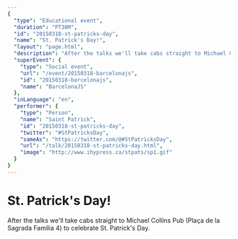 ```yaml
---
{
  "type": "Educational event",
  "duration": "PT30M",
  "id": "20150318-st-patricks-day",
  "name": "St. Patrick's Day!",
  "layout": "page.html",
  "description": "After the talks we'll take cabs straight to Michael Collins Pub (Plaça de la Sagrada Família 4) to celebrate St. Patrick's Day.",
  "superEvent": {
    "type": "Social event",
    "url": "/event/20150318-barcelonajs",
    "id": "20150318-barcelonajs",
    "name": "BarcelonaJS"
  },
  "inLanguage": "en",
  "performer": {
    "type": "Person",
    "name": "Saint Patrick",
    "id": "20150318-st-patricks-day",
    "twitter": "#StPatricksDay",
    "sameAs": "https://twitter.com/@#StPatricksDay",
    "url": "/talk/20150318-st-patricks-day.html",
    "image": "http://www.ihypress.ca/stpats/sp1.gif"
  }
}
---
```

# St. Patrick's Day!

After the talks we'll take cabs straight to Michael Collins Pub (Plaça de la Sagrada Família 4) to celebrate St. Patrick's Day.